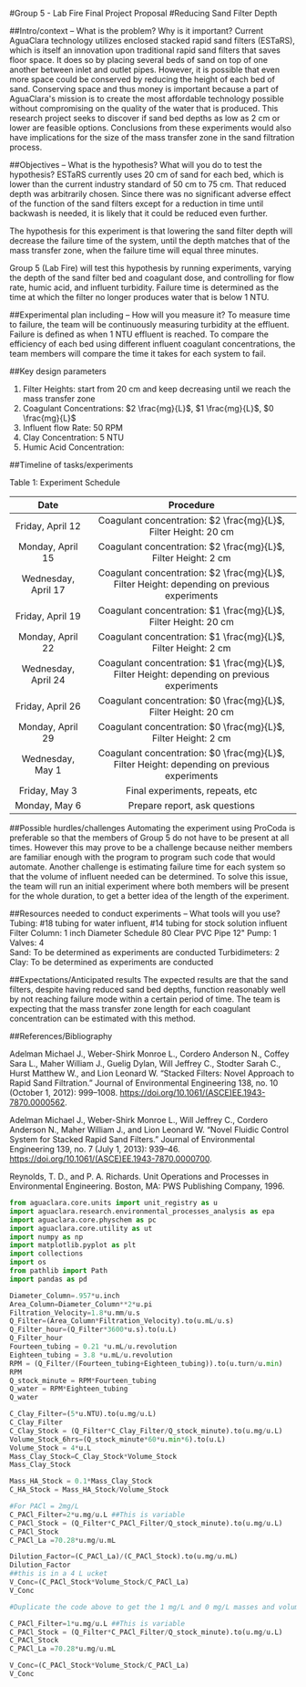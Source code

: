 #Group 5 - Lab Fire Final Project Proposal
#Reducing Sand Filter Depth

##Intro/context – What is the problem? Why is it important?
Current AguaClara technology utilizes enclosed stacked rapid sand filters (ESTaRS), which is itself an   innovation upon traditional rapid sand filters that saves floor space. It does so by placing several beds of sand on top of one another between inlet and outlet pipes. However, it is possible that even more space could be conserved by reducing the height of each bed of sand. Conserving space and thus money is important because a part of AguaClara's mission is to create the most affordable technology possible without compromising on the quality of the water that is produced. This research project seeks to discover if sand bed depths as low as 2 cm or lower are feasible options. Conclusions from these experiments would also have implications for the size of the mass transfer zone in the sand filtration process.

##Objectives – What is the hypothesis? What will you do to test the hypothesis?
ESTaRS currently uses 20 cm of sand for each bed, which is lower than the current industry standard of 50 cm to 75 cm. That reduced depth was arbitrarily chosen. Since there was no significant adverse effect of the function of the sand filters except for a reduction in time until backwash is needed, it is likely that it could be reduced even further.

The hypothesis for this experiment is that lowering the sand filter depth will decrease the failure time of the system, until the depth matches that of the mass transfer zone, when the failure time will equal three minutes.

Group 5 (Lab Fire) will test this hypothesis by running experiments, varying the depth of the sand filter bed and coagulant dose, and controlling for flow rate, humic acid, and influent turbidity. Failure time is determined as the time at which the filter no longer produces water that is below 1 NTU.

##Experimental plan including – How will you measure it?
To measure time to failure, the team will be continuously measuring turbidity at the effluent. Failure is defined as when 1 NTU effluent is reached. To compare the efficiency of each bed using different influent coagulant concentrations, the team members will compare the time it takes for each system to fail.

##Key design parameters
1. Filter Heights: start from 20 cm and keep decreasing until we reach the mass transfer zone
2. Coagulant Concentrations: $2 \frac{mg}{L}$, $1 \frac{mg}{L}$, $0 \frac{mg}{L}$
3. Influent flow Rate: 50 RPM
4. Clay Concentration: 5 NTU
5. Humic Acid Concentration:


##Timeline of tasks/experiments

Table 1: Experiment Schedule

| Date | Procedure |
|:--------:|:-----:|
| Friday, April 12 | Coagulant concentration: $2 \frac{mg}{L}$, Filter Height: 20 cm |
| Monday, April 15 |Coagulant concentration: $2 \frac{mg}{L}$, Filter Height: 2 cm |
| Wednesday, April 17 | Coagulant concentration: $2 \frac{mg}{L}$, Filter Height: depending on previous experiments |
| Friday, April 19 | Coagulant concentration: $1 \frac{mg}{L}$, Filter Height: 20 cm |
| Monday, April 22 | Coagulant concentration: $1 \frac{mg}{L}$, Filter Height: 2 cm |
| Wednesday, April 24 | Coagulant concentration: $1 \frac{mg}{L}$, Filter Height: depending on previous experiments |
| Friday, April 26 | Coagulant concentration: $0 \frac{mg}{L}$, Filter Height: 20 cm |
| Monday, April 29 | Coagulant concentration: $0 \frac{mg}{L}$, Filter Height: 2 cm |
| Wednesday, May 1 | Coagulant concentration: $0 \frac{mg}{L}$, Filter Height: depending on previous experiments |
| Friday, May 3 | Final experiments, repeats, etc |
| Monday, May 6 | Prepare report, ask questions |


##Possible hurdles/challenges
Automating the experiment using ProCoda is preferable so that the members of Group 5 do not have to be present at all times. However this may prove to be a challenge because neither members are familiar enough with the program to program such code that would automate. Another challenge is estimating failure time for each system so that the volume of influent needed can be determined. To solve this issue, the team will run an initial experiment where both members will be present for the whole duration, to get a better idea of the length of the experiment.


##Resources needed to conduct experiments – What tools will you use?
Tubing: #18 tubing for water influent, #14 tubing for stock solution influent
Filter Column: 1 inch Diameter Schedule 80 Clear PVC Pipe 12"
Pump: 1
Valves: 4   
Sand: To be determined as experiments are conducted
Turbidimeters: 2
Clay: To be determined as experiments are conducted

##Expectations/Anticipated results
The expected results are that the sand filters, despite having reduced sand bed depths, function reasonably well by not reaching failure mode within a certain period of time. The team is expecting that the mass transfer zone length for each coagulant concentration can be estimated with this method.

##References/Bibliography

Adelman Michael J., Weber-Shirk Monroe L., Cordero Anderson N., Coffey Sara L., Maher William J., Guelig Dylan, Will Jeffrey C., Stodter Sarah C., Hurst Matthew W., and Lion Leonard W. “Stacked Filters: Novel Approach to Rapid Sand Filtration.” Journal of Environmental Engineering 138, no. 10 (October 1, 2012): 999–1008. https://doi.org/10.1061/(ASCE)EE.1943-7870.0000562.

Adelman Michael J., Weber-Shirk Monroe L., Will Jeffrey C., Cordero Anderson N., Maher William J., and Lion Leonard W. “Novel Fluidic Control System for Stacked Rapid Sand Filters.” Journal of Environmental Engineering 139, no. 7 (July 1, 2013): 939–46. https://doi.org/10.1061/(ASCE)EE.1943-7870.0000700.

Reynolds, T. D., and P. A. Richards. Unit Operations and Processes in Environmental Engineering. Boston, MA: PWS Publishing Company, 1996.

```python
from aguaclara.core.units import unit_registry as u
import aguaclara.research.environmental_processes_analysis as epa
import aguaclara.core.physchem as pc
import aguaclara.core.utility as ut
import numpy as np
import matplotlib.pyplot as plt
import collections
import os
from pathlib import Path
import pandas as pd

Diameter_Column=.957*u.inch
Area_Column=Diameter_Column**2*u.pi
Filtration_Velocity=1.8*u.mm/u.s
Q_Filter=(Area_Column*Filtration_Velocity).to(u.mL/u.s)
Q_Filter_hour=(Q_Filter*3600*u.s).to(u.L)
Q_Filter_hour
Fourteen_tubing = 0.21 *u.mL/u.revolution
Eighteen_tubing = 3.8 *u.mL/u.revolution
RPM = (Q_Filter/(Fourteen_tubing+Eighteen_tubing)).to(u.turn/u.min)
RPM
Q_stock_minute = RPM*Fourteen_tubing
Q_water = RPM*Eighteen_tubing
Q_water

C_Clay_Filter=(5*u.NTU).to(u.mg/u.L)
C_Clay_Filter
C_Clay_Stock = (Q_Filter*C_Clay_Filter/Q_stock_minute).to(u.mg/u.L)
Volume_Stock_6hrs=(Q_stock_minute*60*u.min*6).to(u.L)
Volume_Stock = 4*u.L
Mass_Clay_Stock=C_Clay_Stock*Volume_Stock
Mass_Clay_Stock

Mass_HA_Stock = 0.1*Mass_Clay_Stock
C_HA_Stock = Mass_HA_Stock/Volume_Stock

#For PACl = 2mg/L
C_PACl_Filter=2*u.mg/u.L ##This is variable
C_PACl_Stock = (Q_Filter*C_PACl_Filter/Q_stock_minute).to(u.mg/u.L)
C_PACl_Stock
C_PACl_La =70.28*u.mg/u.mL

Dilution_Factor=(C_PACl_La)/(C_PACl_Stock).to(u.mg/u.mL)
Dilution_Factor
##this is in a 4 L ucket
V_Conc=(C_PACl_Stock*Volume_Stock/C_PACl_La)
V_Conc

#Duplicate the code above to get the 1 mg/L and 0 mg/L masses and volumes for the stock solutions

C_PACl_Filter=1*u.mg/u.L ##This is variable
C_PACl_Stock = (Q_Filter*C_PACl_Filter/Q_stock_minute).to(u.mg/u.L)
C_PACl_Stock
C_PACl_La =70.28*u.mg/u.mL

V_Conc=(C_PACl_Stock*Volume_Stock/C_PACl_La)
V_Conc


```
